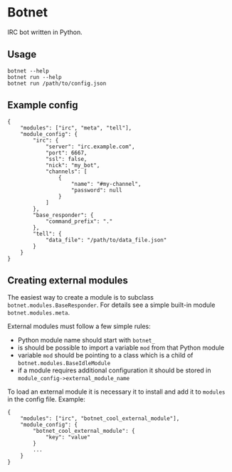# Botnet
IRC bot written in Python.

## Usage

    botnet --help
    botnet run --help
    botnet run /path/to/config.json

## Example config

    {
        "modules": ["irc", "meta", "tell"],
        "module_config": {
            "irc": {
                "server": "irc.example.com",
                "port": 6667,
                "ssl": false,
                "nick": "my_bot",
                "channels": [
                    {
                        "name": "#my-channel",
                        "password": null
                    }
                ]
            },
            "base_responder": {
                "command_prefix": "."
            },
            "tell": {
                "data_file": "/path/to/data_file.json"
            }
        }
    }

## Creating external modules
The easiest way to create a module is to subclass
`botnet.modules.BaseResponder`. For details see a simple built-in module
`botnet.modules.meta`.

External modules must follow a few simple rules:

* Python module name should start with `botnet_`
* is should be possible to import a variable `mod` from that Python module
* variable `mod` should be pointing to a class which is a child of
`botnet.modules.BaseIdleModule`
* if a module requires additional configuration it should be stored in
`module_config->external_module_name`

To load an external module it is necessary it to install and add it to
`modules` in the config file. Example:


    {
        "modules": ["irc", "botnet_cool_external_module"],
        "module_config": {
            "botnet_cool_external_module": {
                "key": "value"
            }
            ...
        }
    }
